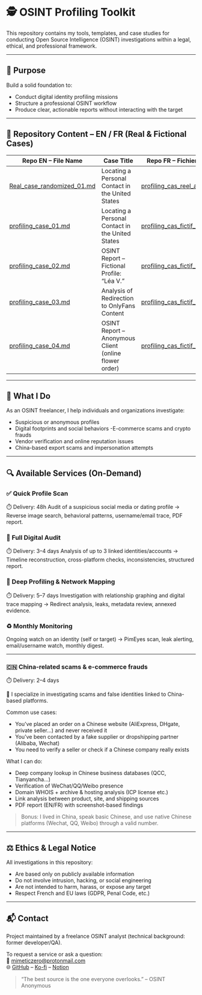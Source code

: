 # 🕵️ OSINT Profiling Toolkit

This repository contains my tools, templates, and case studies for conducting Open Source Intelligence (OSINT) investigations within a legal, ethical, and professional framework.

---

## 📌 Purpose

Build a solid foundation to:

- Conduct digital identity profiling missions
- Structure a professional OSINT workflow
- Produce clear, actionable reports without interacting with the target

---

## 🧰 Repository Content – EN / FR (Real & Fictional Cases)

| Repo EN – File Name                               | Case Title                                               | Repo FR – Fichier correspondant                             |
|---------------------------------------------------|-----------------------------------------------------------|--------------------------------------------------------------|
| [Real_case_randomized_01.md](EN/Real_case_randomized_01.md) | Locating a Personal Contact in the United States          | [profiling_cas_reel_anonymiser_01.md](FR/profiling_cas_reel_anonymiser_01.md) |
| [profiling_case_01.md](EN/profiling_case_01.md)   | Locating a Personal Contact in the United States          | [profiling_cas_fictif_01.md](FR/profiling_cas_fictif_01.md) |
| [profiling_case_02.md](EN/profiling_case_02.md)   | OSINT Report – Fictional Profile: “Léa V.”                | [profiling_cas_fictif_02.md](FR/profiling_cas_fictif_02.md) |
| [profiling_case_03.md](EN/profiling_case_03.md)   | Analysis of Redirection to OnlyFans Content               | [profiling_cas_fictif_03.md](FR/profiling_cas_fictif_03.md) |
| [profiling_case_04.md](EN/profiling_case_04.md)   | OSINT Report – Anonymous Client (online flower order)     | [profiling_cas_fictif_04.md](FR/profiling_cas_fictif_04.md) |

---
## 🎯 What I Do

As an OSINT freelancer, I help individuals and organizations investigate:
 - Suspicious or anonymous profiles
 - Digital footprints and social behaviors
 -E-commerce scams and crypto frauds
 - Vendor verification and online reputation issues
 - China-based export scams and impersonation attempts

---
## 🔍 Available Services (On-Demand)
### ✅ Quick Profile Scan
⏱️ Delivery: 48h
Audit of a suspicious social media or dating profile
→ Reverse image search, behavioral patterns, username/email trace, PDF report.

### 🧠 Full Digital Audit
⏱️ Delivery: 3–4 days
Analysis of up to 3 linked identities/accounts
→ Timeline reconstruction, cross-platform checks, inconsistencies, structured report.

### 📌 Deep Profiling & Network Mapping
⏱️ Delivery: 5–7 days
Investigation with relationship graphing and digital trace mapping
→ Redirect analysis, leaks, metadata review, annexed evidence.

### ♻️ Monthly Monitoring
Ongoing watch on an identity (self or target)
→ PimEyes scan, leak alerting, email/username watch, monthly digest.

---

### 🇨🇳 China-related scams & e-commerce frauds 

⏱️ Delivery: 2–4 days

🔎 I specialize in investigating scams and false identities linked to China-based platforms.

Common use cases:
- You’ve placed an order on a Chinese website (AliExpress, DHgate, private seller…) and never received it
- You’ve been contacted by a fake supplier or dropshipping partner (Alibaba, Wechat)
- You need to verify a seller or check if a Chinese company really exists

What I can do:
- Deep company lookup in Chinese business databases (QCC, Tianyancha…)
- Verification of WeChat/QQ/Weibo presence
- Domain WHOIS + archive & hosting analysis (ICP license etc.)
- Link analysis between product, site, and shipping sources
- PDF report (EN/FR) with screenshot-based findings

> Bonus: I lived in China, speak basic Chinese, and use native Chinese platforms (Wechat, QQ, Weibo) through a valid number.

---

## ⚖️ Ethics & Legal Notice

All investigations in this repository:

- Are based only on publicly available information
- Do not involve intrusion, hacking, or social engineering
- Are not intended to harm, harass, or expose any target
- Respect French and EU laws (GDPR, Penal Code, etc.)

---

## 📬 Contact

Project maintained by a freelance OSINT analyst (technical background: former developer/QA).

To request a service or ask a question:  
📮 mimeticzero@protonmail.com  
🌐 [GitHub](https://github.com/mimeticZero) – [Ko-fi](https://ko-fi.com/mimeticzero) – [Notion](https://nickel-cress-2fe.notion.site/MimeticZero-Freelance-OSINT-Analyst-226539e78ced804b870aed4cd93cea77?source=copy_link)


> “The best source is the one everyone overlooks.” – OSINT Anonymous
